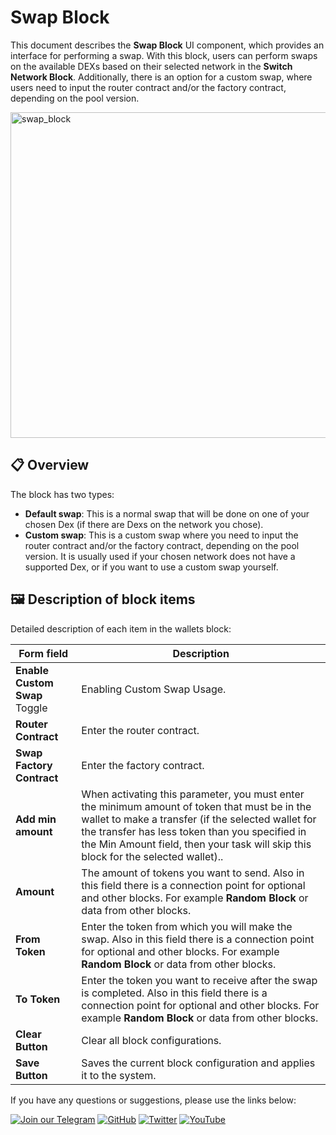 # Swap Block

This document describes the **Swap Block** UI component, which provides an interface for performing a swap. With this block, users can perform swaps on the available DEXs based on their selected network in the **Switch Network Block**. Additionally, there is an option for a custom swap, where users need to input the router contract and/or the factory contract, depending on the pool version.

<img width="521" alt="swap_block" src="https://github.com/user-attachments/assets/6580b0d2-ae5f-4a31-9322-670a9a022b7f" />

## 📋 Overview

The block has two types:

- **Default swap**: This is a normal swap that will be done on one of your chosen Dex (if there are Dexs on the network you chose).
- **Custom swap**: This is a custom swap where you need to input the router contract and/or the factory contract, depending on the pool version. It is usually used if your chosen network does not have a supported Dex, or if you want to use a custom swap yourself.

## 🖼 Description of block items

Detailed description of each item in the wallets block:

| Form field                      | Description                                                                                                                                          |
|---------------------------------|------------------------------------------------------------------------------------------------------------------------------------------------------|
| **Enable Custom Swap** Toggle   | Enabling Custom Swap Usage.                                  |
| **Router Contract**             | Enter the router contract.                                                    |
| **Swap Factory Contract**       | Enter the factory contract.       |
| **Add min amount**              | When activating this parameter, you must enter the minimum amount of token that must be in the wallet to make a transfer (if the selected wallet for the transfer has less token than you specified in the Min Amount field, then your task will skip this block for the selected wallet)..                                    |
| **Amount**                      | The amount of tokens you want to send. Also in this field there is a connection point for optional and other blocks. For example **Random Block** or data from other blocks.                      |
| **From Token**                  | Enter the token from which you will make the swap. Also in this field there is a connection point for optional and other blocks. For example **Random Block** or data from other blocks.                      |
| **To Token**                    | Enter the token you want to receive after the swap is completed. Also in this field there is a connection point for optional and other blocks. For example **Random Block** or data from other blocks.                      |
| **Clear Button**                | Clear all block configurations.                                                                                   |
| **Save Button**                 | Saves the current block configuration and applies it to the system.                                                                                  | 

If you have any questions or suggestions, please use the links below:

[![Join our Telegram](https://img.shields.io/badge/Telegram-2CA5E0?style=for-the-badge&logo=telegram&logoColor=white)](https://t.me/hidden_coding)
[![GitHub](https://img.shields.io/badge/GitHub-181717?style=for-the-badge&logo=github&logoColor=white)](https://github.com/HiddenCodeDevs/)
[![Twitter](https://img.shields.io/badge/Twitter-1DA1F2?style=for-the-badge&logo=x&logoColor=white)](https://x.com/hidden_coding)
[![YouTube](https://img.shields.io/badge/YouTube-FF0000?style=for-the-badge&logo=youtube&logoColor=white)](https://www.youtube.com/@flaming_chameleon)
